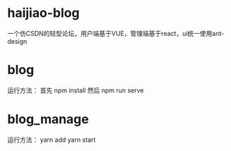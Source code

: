 # haijiao-blog
一个仿CSDN的轻型论坛，用户端基于VUE，管理端基于react，ui统一使用ant-design
# blog
运行方法：
首先 npm install
然后 npm run serve
# blog_manage
运行方法：
yarn add
yarn start
